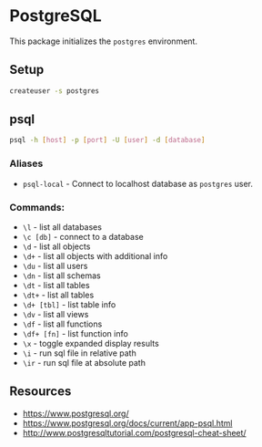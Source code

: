 # PostgreSQL

This package initializes the `postgres` environment.

## Setup

```sh
createuser -s postgres
```

## psql

```sh
psql -h [host] -p [port] -U [user] -d [database]
```

### Aliases

- `psql-local` - Connect to localhost database as `postgres` user.

### Commands:

- `\l` - list all databases
- `\c [db]` - connect to a database
- `\d` - list all objects
- `\d+` - list all objects with additional info
- `\du` - list all users
- `\dn` - list all schemas
- `\dt` - list all tables
- `\dt+` - list all tables
- `\d+ [tbl]` - list table info
- `\dv` - list all views
- `\df` - list all functions
- `\df+ [fn]` - list function info
- `\x` - toggle expanded display results
- `\i` - run sql file in relative path
- `\ir` - run sql file at absolute path

## Resources

- https://www.postgresql.org/
- https://www.postgresql.org/docs/current/app-psql.html
- http://www.postgresqltutorial.com/postgresql-cheat-sheet/
